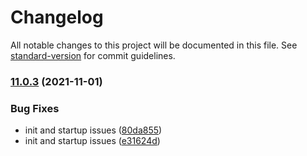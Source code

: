 # Changelog

All notable changes to this project will be documented in this file. See [standard-version](https://github.com/conventional-changelog/standard-version) for commit guidelines.

### [11.0.3](https://github.com/mojaloop/als-oracle-pathfinder/compare/v11.0.2...v11.0.3) (2021-11-01)


### Bug Fixes

* init and startup issues ([80da855](https://github.com/mojaloop/als-oracle-pathfinder/commit/80da8550f90b7925173a558e57ef8a56d2dfd9b1))
* init and startup issues ([e31624d](https://github.com/mojaloop/als-oracle-pathfinder/commit/e31624dcd29d7f6da87a185a4c0cf063cc0ab9cf))
